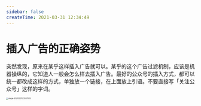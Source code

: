 ```yaml
---
sidebar: false
createTime: 2021-03-31 12:34:49
---
```


# 插入广告的正确姿势

突然发现，原来在某乎这样插入广告就可以。某乎的这个广告过滤机制，应该是机器操纵的，它知道人一般会怎么样去插入广告。最好的公众号的插入方式，都可以统一都改成这样的方式，单独放一个链接，在上面放上引语。不要直接写「关注公众号」这样的字词。

<img src="https://cdn.jsdelivr.net/gh/rixingyike/images/2021/20210331123513image-20210331123507005.png" alt="image-20210331123507005" style="zoom:33%;" />